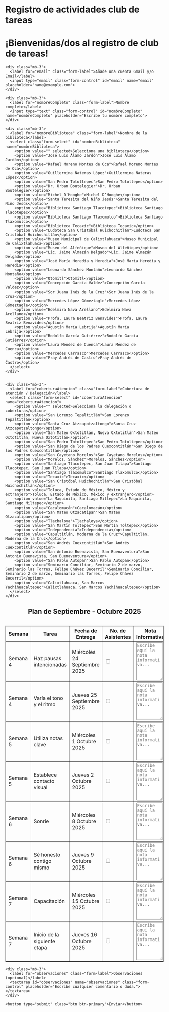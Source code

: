 # Registro de actividades club de tareas
<html lang="es">
<head>
  <meta charset="utf-8">
  <meta name="viewport" content="width=device-width, initial-scale=1">
  <title>Servicios Sociales Registro</title>
  <link href="https://cdn.jsdelivr.net/npm/bootstrap@5.3.7/dist/css/bootstrap.min.css" rel="stylesheet">
  <style>
    body {
      padding: 20px;
    }

    h1 {
      color: #0d6efd;
    }

    .blue-row {
      background-color: #cce5ff;
    }

    .pink-row {
      background-color: #f8d7da;
    }

    .red-row {
      background-color: #f5c6cb;
    }

    .imagen {
      max-width: 100%;
      height: auto;
      border: 2px solid #333;
      border-radius: 10px;
      margin-top: 20px;
    }

    input[type="file"] {
      margin-top: 20px;
      padding: 10px;
      background-color: #4CAF50;
      color: white;
      border: none;
      border-radius: 5px;
      cursor: pointer;
    }

    input[type="file"]:hover {
      background-color: #45a049;
    }

    textarea {
      width: 95%;
      height: 120px;
      resize: vertical;
    }

    .timer {
      font-size: 14px;
      font-weight: bold;
      color: #d63384;
    }
  </style>
</head>
<body>

  <h1>¡Bienvenidas/dos al registro de club de tareas!</h1>

  <form class="form registro" action="https://formspree.io/f/mwpnppbz" method="POST" enctype="multipart/form-data">

    <div class="mb-3">
      <label for="email" class="form-label">Añade una cuenta Gmail y/o Email</label>
      <input type="email" class="form-control" id="email" name="email" placeholder="name@example.com">
    </div>

    <div class="mb-3">
      <label for="nombreCompleto" class="form-label">Nombre completo</label>
      <input type="text" class="form-control" id="nombreCompleto" name="nombreCompleto" placeholder="Escribe tu nombre completo">
    </div>

    <div class="mb-3">
      <label for="nombreBiblioteca" class="form-label">Nombre de la biblioteca</label>
      <select class="form-select" id="nombreBiblioteca" name="nombreBiblioteca">
        <option value="" selected>Selecciona una biblioteca</option>
        <option value="José Luis Álamo Jardón">José Luis Álamo Jardón</option>
        <option value="Rafael Moreno Montes de Oca">Rafael Moreno Montes de Oca</option>
        <option value="Guillermina Nateras López">Guillermina Nateras López</option>
        <option value="San Pedro Totoltepec">San Pedro Totoltepec</option>
        <option value="Dr. Urban Boutelegier">Dr. Urban Boutelegier</option>
        <option value="Michel D’Hooghe">Michel D’Hooghe</option>
        <option value="Santa Teresita del Niño Jesús">Santa Teresita del Niño Jesús</option>
        <option value="Biblioteca Santiago Tlacotepec">Biblioteca Santiago Tlacotepec</option>
        <option value="Biblioteca Santiago Tlaxomulco">Biblioteca Santiago Tlaxomulco</option>
        <option value="Biblioteca Tecaxic">Biblioteca Tecaxic</option>
        <option value="Ludoteca San Cristóbal Huichochitlán">Ludoteca San Cristóbal Huichochitlán</option>
        <option value="Museo Municipal de Calixtlahuaca">Museo Municipal de Calixtlahuaca</option>
        <option value="Museo del Alfeñique">Museo del Alfeñique</option>
        <option value="Lic. Jaime Almazán Delgado">Lic. Jaime Almazán Delgado</option>
        <option value="José María Heredia y Heredia">José María Heredia y Heredia</option>
        <option value="Leonardo Sánchez Montaño">Leonardo Sánchez Montaño</option>
        <option value="Otomitl">Otomitl</option>
        <option value="Concepción García Valdez">Concepción García Valdez</option>
        <option value="Sor Juana Inés de la Cruz">Sor Juana Inés de la Cruz</option>
        <option value="Mercedes López Gómeztagle">Mercedes López Gómeztagle</option>
        <option value="Edelmira Nava Arellano">Edelmira Nava Arellano</option>
        <option value="Profa. Laura Beatriz Benavides">Profa. Laura Beatriz Benavides</option>
        <option value="Agustín María Lebrija">Agustín María Lebrija</option>
        <option value="Rodolfo García Gutiérrez">Rodolfo García Gutiérrez</option>
        <option value="Laura Méndez de Cuenca">Laura Méndez de Cuenca</option>
        <option value="Mercedes Carrasco">Mercedes Carrasco</option>
        <option value="Fray Andrés de Castro">Fray Andrés de Castro</option>
      </select>
    </div>

    
    <div class="mb-3">
      <label for="coberturaAtencion" class="form-label">Cobertura de atención / Delegación</label>
      <select class="form-select" id="coberturaAtencion" name="coberturaAtencion">
        <option value="" selected>Selecciona la delegación o cobertura</option>
        <option value="San Lorenzo Tepaltitlán">San Lorenzo Tepaltitlán</option>
        <option value="Santa Cruz Atzcapotzaltongo">Santa Cruz Atzcapotzaltongo</option>
        <option value="San Mateo Oxtotitlán, Nueva Oxtotitlán">San Mateo Oxtotitlán, Nueva Oxtotitlán</option>
        <option value="San Pedro Totoltepec">San Pedro Totoltepec</option>
        <option value="San Diego de los Padres Cuexcontitlán">San Diego de los Padres Cuexcontitlán</option>
        <option value="San Cayetano Morelos">San Cayetano Morelos</option>
        <option value="Morelos, Sánchez">Morelos, Sánchez</option>
        <option value="Santiago Tlacotepec, San Juan Tilapa">Santiago Tlacotepec, San Juan Tilapa</option>
        <option value="Santiago Tlaxomulco">Santiago Tlaxomulco</option>
        <option value="Tecaxic">Tecaxic</option>
        <option value="San Cristóbal Huichochitlán">San Cristóbal Huichochitlán</option>
        <option value="Toluca, Estado de México, México y extranjero">Toluca, Estado de México, México y extranjero</option>
        <option value="La Maquinita, Santiago Miltepec">La Maquinita, Santiago Miltepec</option>
        <option value="Cacalomacán">Cacalomacán</option>
        <option value="San Mateo Otzacatipan">San Mateo Otzacatipan</option>
        <option value="Tlachaloya">Tlachaloya</option>
        <option value="San Martín Toltepec">San Martín Toltepec</option>
        <option value="Independencia">Independencia</option>
        <option value="Capultitlán, Moderna de la Cruz">Capultitlán, Moderna de la Cruz</option>
        <option value="San Andrés Cuexcontitlán">San Andrés Cuexcontitlán</option>
        <option value="San Antonio Buenavista, San Buenaventura">San Antonio Buenavista, San Buenaventura</option>
        <option value="San Pablo Autopan">San Pablo Autopan</option>
        <option value="Seminario Conciliar, Seminario 2 de marzo, Seminario las Torres, Felipe Chávez Becerril">Seminario Conciliar, Seminario 2 de marzo, Seminario las Torres, Felipe Chávez Becerril</option>
        <option value="Calixtlahuaca, San Marcos Yachihuacaltepec">Calixtlahuaca, San Marcos Yachihuacaltepec</option>
      </select>
    </div>
    
<h2 style="text-align:center;">Plan de Septiembre - Octubre 2025</h2>
  <table class="table table-bordered">
   <!DOCTYPE html>
<html lang="es">
<head>
  <meta charset="UTF-8">
  <meta name="viewport" content="width=device-width, initial-scale=1.0">
  <title>Contador de Tiempo</title>
</head>
<body>
<table border="1">
  <thead>
    <tr>
      <th>Semana</th>
      <th>Tarea</th>
      <th>Fecha de Entrega</th>
      <th>No. de Asistentes</th>
      <th>Nota Informativa</th>
      <th>Archivos</th>
      <th>Tiempo Restante</th>
    </tr>
  </thead>
  <tbody>

<!-- Semana 4 -->
<tr>
  <td>Semana 4</td>
  <td>Haz pausas intencionadas</td>
  <td>Miércoles 24 Septiembre 2025</td>
  <td><input type="checkbox" class="check-input" data-id="1"></td>
  <td><textarea class="nota-informativa" placeholder="Escribe aquí la nota informativa..."></textarea></td>
  <td><input type="file" accept="image/*"></td>
  <td><span class="timer" data-fecha="2025-09-24T23:59:59">Tiempo restante: 00d 00:00:00</span></td>
  <td><button class="btn btn-primary" onclick="entregarActividad(this)">Entregar</button></td>
  <td><button><input type="file"></button></td>
</tr>

<tr>
  <td>Semana 4</td>
  <td>Varía el tono y el ritmo</td>
  <td>Jueves 25 Septiembre 2025</td>
  <td><input type="checkbox" class="check-input" data-id="1"></td>
  <td><textarea class="nota-informativa" placeholder="Escribe aquí la nota informativa..."></textarea></td>
  <td><input type="file" accept="image/*"></td>
  <td><span class="timer" data-fecha="2025-09-25T23:59:59">Tiempo restante: 00d 00:00:00</span></td>
  <td><button class="btn btn-primary" onclick="entregarActividad(this)">Entregar</button></td>
  <td><button><input type="file"></button></td>
</tr>

<!-- Semana 5 -->
<tr>
  <td>Semana 5</td>
  <td>Utiliza notas clave</td>
  <td>Miércoles 1 Octubre 2025</td>
  <td><input type="checkbox" class="check-input" data-id="1"></td>
  <td><textarea class="nota-informativa" placeholder="Escribe aquí la nota informativa..."></textarea></td>
  <td><span class="timer" data-fecha="2025-10-01T23:59:59">Tiempo restante: 00d 00:00:00</span></td>
  <td><button class="btn btn-primary" onclick="entregarActividad(this)">Entregar</button></td>
  <td><button><input type="file"></button></td>
</tr>

<tr>
  <td>Semana 5</td>
  <td>Establece contacto visual</td>
  <td>Jueves 2 Octubre 2025</td>
  <td><input type="checkbox" class="check-input" data-id="1"></td>
  <td><textarea class="nota-informativa" placeholder="Escribe aquí la nota informativa..."></textarea></td>
  <td><input type="file" accept="image/*"></td>
  <td><span class="timer" data-fecha="2025-10-02T23:59:59">Tiempo restante: 00d 00:00:00</span></td>
  <td><button class="btn btn-primary" onclick="entregarActividad(this)">Entregar</button></td>
  <td><button><input type="file"></button></td>
</tr>

<!-- Semana 6 -->
<tr>
  <td>Semana 6</td>
  <td>Sonríe</td>
  <td>Miércoles 8 Octubre 2025</td>
  <td><input type="checkbox" class="check-input" data-id="1"></td>
  <td><textarea class="nota-informativa" placeholder="Escribe aquí la nota informativa..."></textarea></td>
  <td><input type="file" accept="image/*"></td>
  <td><span class="timer" data-fecha="2025-10-08T23:59:59">Tiempo restante: 00d 00:00:00</span></td>
  <td><button class="btn btn-primary" onclick="entregarActividad(this)">Entregar</button></td>
  <td><button><input type="file"></button></td>
</tr>

<tr>
  <td>Semana 6</td>
  <td>Sé honesto contigo mismo</td>
  <td>Jueves 9 Octubre 2025</td>
  <td><input type="checkbox" class="check-input" data-id="1"></td>
  <td><textarea class="nota-informativa" placeholder="Escribe aquí la nota informativa..."></textarea></td>
  <td><input type="file" accept="image/*"></td>
  <td><span class="timer" data-fecha="2025-10-09T23:59:59">Tiempo restante: 00d 00:00:00</span></td>
  <td><button class="btn btn-primary" onclick="entregarActividad(this)">Entregar</button></td>
  <td><button><input type="file"></button></td>
</tr>

<!-- Semana 7 -->
<tr>
  <td>Semana 7</td>
  <td>Capacitación</td>
  <td>Miércoles 15 Octubre 2025</td>
  <td><input type="checkbox" class="check-input" data-id="1"></td>
  <td><textarea class="nota-informativa" placeholder="Escribe aquí la nota informativa..."></textarea></td>
  <td><input type="file" accept="image/*"></td>
  <td><span class="timer" data-fecha="2025-10-15T23:59:59">Tiempo restante: 00d 00:00:00</span></td>
  <td><button class="btn btn-primary" onclick="entregarActividad(this)">Entregar</button></td>
  <td><button><input type="file"></button></td>
</tr>

<tr>
  <td>Semana 7</td>
  <td>Inicio de la siguiente etapa</td>
  <td>Jueves 16 Octubre 2025</td>
  <td><input type="checkbox" class="check-input" data-id="1"></td>
  <td><textarea class="nota-informativa" placeholder="Escribe aquí la nota informativa..."></textarea></td>
  <td><input type="file" accept="image/*"></td>
  <td><span class="timer" data-fecha="2025-10-16T23:59:59">Tiempo restante: 00d 00:00:00</span></td>
  <td><button class="btn btn-primary" onclick="entregarActividad(this)">Entregar</button></td>
  <td><button><input type="file"></button></td>
</tr>
    </tr>
  </tbody>
</table>

    <div class="mb-3">
      <label for="observaciones" class="form-label">Observaciones (opcional)</label>
      <textarea id="observaciones" name="observaciones" class="form-control" placeholder="Escribe cualquier comentario o duda."></textarea>
    </div>

    <button type="submit" class="btn btn-primary">Enviar</button>
  <form
action="https://formspree.io/f/mandvvpr"
method="POST">
</form>
   <script>
    function updateCountdown() {
      const dueDates = {
        1: new Date('2025-09-01T00:00:00'),
        2: new Date('2025-09-02T00:00:00'),
        3: new Date('2025-09-08T00:00:00'),
        4: new Date('2025-09-09T00:00:00'),
        5: new Date('2025-09-15T00:00:00'),
        6: new Date('2025-09-16T00:00:00'),
        7: new Date('2025-09-24T00:00:00'),
        8: new Date('2025-09-25T00:00:00'),
        9: new Date('2025-10-01T00:00:00'),
        10: new Date('2025-10-02T00:00:00'),
        11: new Date('2025-10-08T00:00:00'),
        12: new Date('2025-10-09T00:00:00'),
        13: new Date('2025-10-15T00:00:00'),
        14: new Date('2025-10-16T00:00:00'),
      };

      const now = new Date();

      Object.keys(dueDates).forEach(id => {
        const dueDate = dueDates[id];
        const timeDiff = dueDate - now;

        if (timeDiff > 0) {
          const seconds = Math.floor(timeDiff / 1000);
          const minutes = Math.floor(seconds / 60);
          const hours = Math.floor(minutes / 60);
          const days = Math.floor(hours / 24);

          const displayHours = hours % 24;
          const displayMinutes = minutes % 60;
          const displaySeconds = seconds % 60;

          document.getElementById('timer' + id).textContent = 
            Tiempo restante: ${days}d ${displayHours.toString().padStart(2, '0')}:${displayMinutes.toString().padStart(2, '0')}:${displaySeconds.toString().padStart(2, '0')};
        } else {
          document.getElementById('timer' + id).textContent = "¡Tiempo de entrega alcanzado!";
        }
      });
    }

    setInterval(updateCountdown, 1000);
  </script>
  <script>
  // Fechas de entrega
  const dueDates = {
    1: '2025-09-01T00:00:00',
    2: '2025-09-02T00:00:00',
    3: '2025-09-08T00:00:00',
    4: '2025-09-09T00:00:00',
    5: '2025-09-15T00:00:00',
    6: '2025-09-16T00:00:00',
    7: '2025-09-24T00:00:00',
    8: '2025-09-25T00:00:00',
    9: '2025-10-01T00:00:00',
    10: '2025-10-02T00:00:00',
    11: '2025-10-08T00:00:00',
    12: '2025-10-09T00:00:00',
    13: '2025-10-15T00:00:00',
    14: '2025-10-16T00:00:00',
  };

  function formatTimeUnit(unit) {
    return unit.toString().padStart(2, '0');
  }

  function updateCountdown() {
    const now = new Date();

    Object.entries(dueDates).forEach(([id, dateString]) => {
      const dueDate = new Date(dateString);
      const timeDiff = dueDate.getTime() - now.getTime();
      const timerElement = document.getElementById(`timer${id}`);

      if (!timerElement) return;

      if (timeDiff > 0) {
        const totalSeconds = Math.floor(timeDiff / 1000);
        const days = Math.floor(totalSeconds / 86400);
        const hours = Math.floor((totalSeconds % 86400) / 3600);
        const minutes = Math.floor((totalSeconds % 3600) / 60);
        const seconds = totalSeconds % 60;

        timerElement.textContent = `⏳ Tiempo restante: ${days}d ${formatTimeUnit(hours)}:${formatTimeUnit(minutes)}:${formatTimeUnit(seconds)}`;
      } else {
        timerElement.textContent = "✅ ¡Tiempo de entrega alcanzado!";
      }
    });
  }

  // Actualiza cada segundo
  setInterval(updateCountdown, 1000);
  // Ejecutar al cargar
  updateCountdown();
</script>

</body>
</html>
